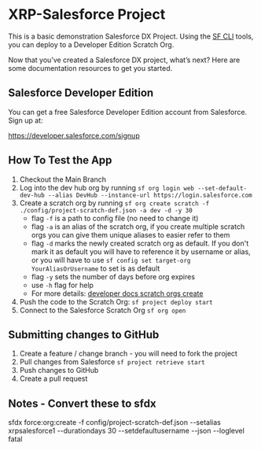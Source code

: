 # XRP-Salesforce Project

This is a basic demonstration Salesforce DX Project. Using the [SF CLI](https://developer.salesforce.com/tools/sfdxcli) tools, you can deploy to a Developer Edition Scratch Org.

Now that you’ve created a Salesforce DX project, what’s next? Here are some documentation resources to get you started.

## Salesforce Developer Edition

You can get a free Salesforce Developer Edition account from Salesforce. Sign up at:

https://developer.salesforce.com/signup

## How To Test the App

1. Checkout the Main Branch
1. Log into the dev hub org by running `sf org login web --set-default-dev-hub --alias DevHub --instance-url https://login.salesforce.com`
1. Create a scratch org by running `sf org create scratch -f ./config/project-scratch-def.json -a dev -d -y 30`
    - flag `-f` is a path to config file (no need to change it)
    - flag `-a` is an alias of the scratch org, if you create multiple scratch orgs you can give them unique aliases to easier refer to them
    - flag `-d` marks the newly created scratch org as default. If you don't mark it as default you will have to reference it by username or alias, or you will have to use `sf config set target-org YourAliasOrUsername` to set is as default
    - flag `-y` sets the number of days before org expires
    - use `-h` flag for help
    - For more details: [developer docs scratch orgs create](https://developer.salesforce.com/docs/atlas.en-us.sfdx_dev.meta/sfdx_dev/sfdx_dev_scratch_orgs_create.htm)
1. Push the code to the Scratch Org: `sf project deploy start`
1. Connect to the Salesforce Scratch Org `sf org open`

## Submitting changes to GitHub

1. Create a feature / change branch - you will need to fork the project
1. Pull changes from Salesforce `sf project retrieve start`
1. Push changes to GitHub
1. Create a pull request


## Notes - Convert these to sfdx
sfdx force:org:create -f config/project-scratch-def.json --setalias xrpsalesforce1 --durationdays 30 --setdefaultusername --json --loglevel fatal

